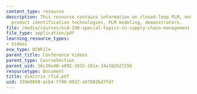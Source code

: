 ```yaml
---
content_type: resource
description: This resource contains information on closed-loop PLM, enabling technologies,
  product identification technologies, PLM modeling, demonstrators.
file: /media/courses/esd-290-special-topics-in-supply-chain-management-spring-2005/339e0898acb4ff909927a57082bd7fd7_dimitris_rfid.pdf
file_type: application/pdf
learning_resource_types:
- Videos
ocw_type: OCWFile
parent_title: Conference Videos
parent_type: CourseSection
parent_uid: 16c26e40-a092-2015-181e-34a102b27256
resourcetype: Document
title: dimitris_rfid.pdf
uid: 339e0898-acb4-ff90-9927-a57082bd7fd7
---
```

